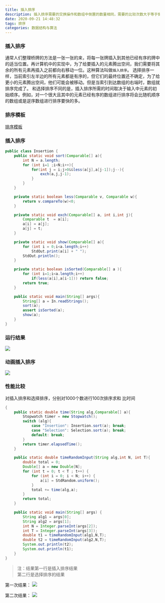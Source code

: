 ```yaml
---
title: 插入排序
description: 插入排序需要的交换操作和数组中倒置的数量相同，需要的比较次数大于等于倒置的数量，小于等于倒置加上数组的大小再-1
date: 2020-09-21 14:48:32
tags: 排序 
categories: 数据结构与算法
---
```


### 插入排序
通常人们整理桥牌的方法是一张一张的来，将每一张牌插入到其他已经有序的牌中的适当位置。再计算机中的实现中，为了给要插入的元素腾出空间，我们需要将其余的所有元素再插入之前都向右移动一位。这种算法叫做`插入排序`。
选择排序一样，当前索引左半边的所有元素都是有序的，但它们的最终位置还不确定，为了给更小的元素腾出空间，他们可能会被移动。但是当索引到达数组的右端时，数组就排序完成了。
和选择排序不同的是，插入排序所需的时间取决于输入中元素的初始顺序。例如，对一个很大且其中的元素已经有序的数组进行排序将会比随机顺序的数组或是逆序数组进行排序要快的多。
### 排序模板

[排序模板](/2020/09/19/algor1)

### 插入排序
```java
public class Insertion {
    public static void sort(Comparable[] a){
        int N = a.length;
        for (int i=1 ;i<N;i++){
            for(int j = i;j>0&&less(a[j],a[j-1]);j--){
                exch(a,j,j-1);
            }
        }
    }

    private static boolean less(Comparable v, Comparable w){
        return v.compareTo(w)<0;
    }

    private static void exch(Comparable[] a, int i,int j){
        Comparable t  = a[i];
        a[i] = a[j];
        a[j] = t;
    }

    private static void show(Comparable[] a){
        for (int i = 0;i<a.length;i++)
            StdOut.print(a[i] + " ");
        StdOut.println();
    }

    private static boolean isSorted(Comparable[] a ){
        for (int i=1;i<a.length;i++)
            if(less(a[i],a[i-1])) return false;
        return true;
    }

    public static void main(String[] args){
        String[] a = In.readStrings();
        sort(a);
        assert isSorted(a);
        show(a);
    }
}

```
### 运行结果
![](https://pic.downk.cc/item/5f69c784160a154a673ef0bc.jpg)

### 动画插入排序

![](https://pic.downk.cc/item/5f69c0d3160a154a673bc4da.gif)


### 性能比较

对插入排序和选择排序，分别对1000个数进行100次排序求和  比时间

```java
{
    public static double time(String alg,Comparable[] a){
        Stopwatch timer = new Stopwatch();
        switch (alg){
            case "Insertion": Insertion.sort(a); break;
            case "Selection": Selection.sort(a); break;
            default: break;
        }
        return timer.elapsedTime();
    }

    public static double timeRandomInput(String alg,int N, int T){
        double total = 0;
        Double[] a = new Double[N];
        for (int t = 0; t < T ; t++) {
            for (int i = 0; i < N; i++) {
                a[i] = StdRandom.uniform();
            }
            total += time(alg,a);
        }
        return total;
    }

    public static void main(String[] args) {
        String alg1 = args[0];
        String alg2 = args[1];
        int N = Integer.parseInt(args[2]);
        int T = Integer.parseInt(args[3]);
        double t1 = timeRandomInput(alg1,N,T);
        double t2 = timeRandomInput(alg2,N,T);
        System.out.println(t2);
        System.out.println(t1);
    }
}
```
> 注：结果第一行是插入排序结果  
      第二行是选择排序的结果


第一次结果：
![](https://pic.downk.cc/item/5f69f65c160a154a675582a4.jpg)

第二次结果：
![](https://pic.downk.cc/item/5f69f690160a154a67559fdf.jpg)